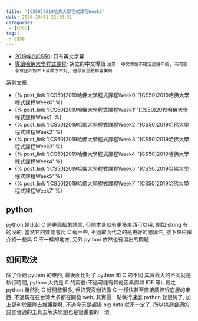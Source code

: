 ```yaml
---
title: '[CS50]2019哈佛大學程式課程Week6'
date: 2020-10-01 22:36:31
categories:
 - [CS50]
tags:
 - CS50
---
```


- [2019年的CS50](https://sihhanwang.github.io/2019/04/09/hexo-tutorial/): 只有英文字幕
- [導讀哈佛大學程式課程](https://www.lidemy.com/courses/192307/lectures/3062865): 胡立的中文導讀
`注意: 中文導讀不確定是幾年的, 有可能會有些許對不上或順序不對, 但最後重點都會講到`

系列文章:
- {% post_link '[CS50]2019哈佛大學程式課程Week0' '[CS50]2019哈佛大學程式課程Week0' %}
- {% post_link '[CS50]2019哈佛大學程式課程Week1' '[CS50]2019哈佛大學程式課程Week1' %}
- {% post_link '[CS50]2019哈佛大學程式課程Week2' '[CS50]2019哈佛大學程式課程Week2' %}
- {% post_link '[CS50]2019哈佛大學程式課程Week3' '[CS50]2019哈佛大學程式課程Week3' %}
- {% post_link '[CS50]2019哈佛大學程式課程Week4' '[CS50]2019哈佛大學程式課程Week4' %}
- {% post_link '[CS50]2019哈佛大學程式課程Week5' '[CS50]2019哈佛大學程式課程Week5' %}
- {% post_link '[CS50]2019哈佛大學程式課程Week7' '[CS50]2019哈佛大學程式課程Week7' %}

## python

python 是比起 C 是更高級的語言, 但他本身就有更多東西可以用, 例如 string 有的沒的, 當然它的效能會比 C 弱一些, 不過取而代之的是更好的閱讀性, 接下來稍微介紹一些與 C 不一樣的地方, 另外 python 依然也有溢出的問題

## 如何取決

除了介紹 python 的東西, 最後面比對了 python 和 C 的不同
其實最大的不同就是執行時間, python 大約是 C 的兩倍(不過可能有其他因素例如 IDE 等), 總之 python 雖然比 C 好開發很多, 但終究沒辦法像 C 一樣快甚至直接調控很底層的東西, 不過現在在台灣大多都在開發 web, 其實這一點執行速度 python 就很夠了, 加上更利於團隊去維護開發, 不過今天是超級 big data 就不一定了, 所以挑選合適的語言合適的工具去解決問題也是很重要的一環
